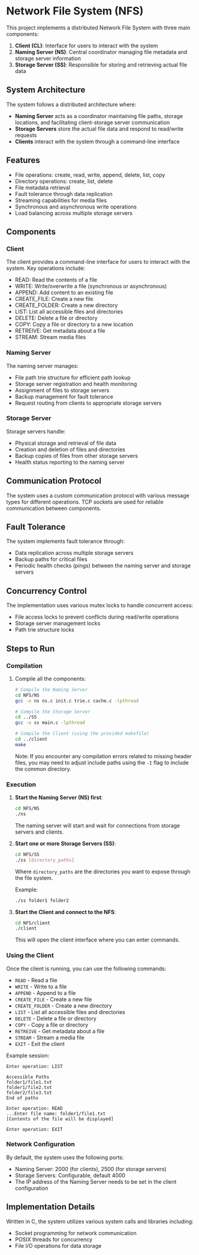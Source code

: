 # Network File System (NFS)

This project implements a distributed Network File System with three main components:

1. **Client (CL)**: Interface for users to interact with the system
2. **Naming Server (NS)**: Central coordinator managing file metadata and storage server information
3. **Storage Server (SS)**: Responsible for storing and retrieving actual file data

## System Architecture

The system follows a distributed architecture where:

- **Naming Server** acts as a coordinator maintaining file paths, storage locations, and facilitating client-storage server communication
- **Storage Servers** store the actual file data and respond to read/write requests
- **Clients** interact with the system through a command-line interface

## Features

- File operations: create, read, write, append, delete, list, copy
- Directory operations: create, list, delete
- File metadata retrieval
- Fault tolerance through data replication
- Streaming capabilities for media files
- Synchronous and asynchronous write operations
- Load balancing across multiple storage servers

## Components

### Client
The client provides a command-line interface for users to interact with the system. Key operations include:
- READ: Read the contents of a file
- WRITE: Write/overwrite a file (synchronous or asynchronous)
- APPEND: Add content to an existing file
- CREATE_FILE: Create a new file
- CREATE_FOLDER: Create a new directory
- LIST: List all accessible files and directories
- DELETE: Delete a file or directory
- COPY: Copy a file or directory to a new location
- RETREIVE: Get metadata about a file
- STREAM: Stream media files

### Naming Server
The naming server manages:
- File path trie structure for efficient path lookup
- Storage server registration and health monitoring
- Assignment of files to storage servers
- Backup management for fault tolerance
- Request routing from clients to appropriate storage servers

### Storage Server
Storage servers handle:
- Physical storage and retrieval of file data
- Creation and deletion of files and directories
- Backup copies of files from other storage servers
- Health status reporting to the naming server

## Communication Protocol

The system uses a custom communication protocol with various message types for different operations. TCP sockets are used for reliable communication between components.

## Fault Tolerance

The system implements fault tolerance through:
- Data replication across multiple storage servers
- Backup paths for critical files
- Periodic health checks (pings) between the naming server and storage servers

## Concurrency Control

The implementation uses various mutex locks to handle concurrent access:
- File access locks to prevent conflicts during read/write operations
- Storage server management locks
- Path trie structure locks

## Steps to Run

### Compilation

1. Compile all the components:

   ```bash
   # Compile the Naming Server
   cd NFS/NS
   gcc -o ns ns.c init.c trie.c cache.c -lpthread
   
   # Compile the Storage Server
   cd ../SS
   gcc -o ss main.c -lpthread
   
   # Compile the Client (using the provided makefile)
   cd ../client
   make
   ```

   Note: If you encounter any compilation errors related to missing header files, you may need to adjust include paths using the `-I` flag to include the common directory.

### Execution

1. **Start the Naming Server (NS) first**:
   ```bash
   cd NFS/NS
   ./ns
   ```
   The naming server will start and wait for connections from storage servers and clients.

2. **Start one or more Storage Servers (SS)**:
   ```bash
   cd NFS/SS
   ./ss [directory_paths]
   ```
   Where `directory_paths` are the directories you want to expose through the file system.
   
   Example:
   ```bash
   ./ss folder1 folder2
   ```

3. **Start the Client and connect to the NFS**:
   ```bash
   cd NFS/client
   ./client
   ```
   This will open the client interface where you can enter commands.

### Using the Client

Once the client is running, you can use the following commands:

- `READ` - Read a file
- `WRITE` - Write to a file
- `APPEND` - Append to a file
- `CREATE_FILE` - Create a new file
- `CREATE_FOLDER` - Create a new directory
- `LIST` - List all accessible files and directories
- `DELETE` - Delete a file or directory
- `COPY` - Copy a file or directory
- `RETREIVE` - Get metadata about a file
- `STREAM` - Stream a media file
- `EXIT` - Exit the client

Example session:
```
Enter operation: LIST

Accessible Paths
folder1/file1.txt
folder1/file2.txt
folder2/file3.txt
End of paths

Enter operation: READ
...Enter file name: folder1/file1.txt
[Contents of the file will be displayed]

Enter operation: EXIT
```

### Network Configuration

By default, the system uses the following ports:
- Naming Server: 2000 (for clients), 2500 (for storage servers)
- Storage Servers: Configurable, default 4000
- The IP address of the Naming Server needs to be set in the client configuration

## Implementation Details

Written in C, the system utilizes various system calls and libraries including:
- Socket programming for network communication
- POSIX threads for concurrency
- File I/O operations for data storage